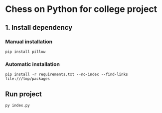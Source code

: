 # Chess on Python for college project

## 1. Install dependency

### Manual installation

```
pip install pillow
```
### Automatic installation

```
pip install -r requirements.txt --no-index --find-links file:///tmp/packages
```

## Run project

```
py index.py
```
